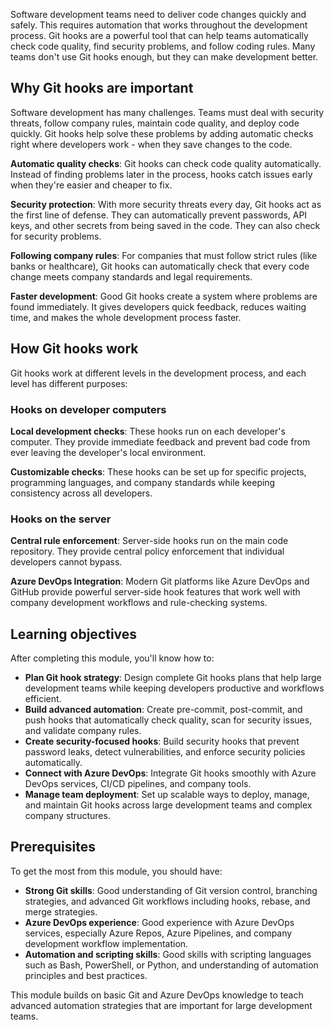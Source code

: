 Software development teams need to deliver code changes quickly and safely. This requires automation that works throughout the development process. Git hooks are a powerful tool that can help teams automatically check code quality, find security problems, and follow coding rules. Many teams don't use Git hooks enough, but they can make development better.

## Why Git hooks are important

Software development has many challenges. Teams must deal with security threats, follow company rules, maintain code quality, and deploy code quickly. Git hooks help solve these problems by adding automatic checks right where developers work - when they save changes to the code.

**Automatic quality checks**: Git hooks can check code quality automatically. Instead of finding problems later in the process, hooks catch issues early when they're easier and cheaper to fix.

**Security protection**: With more security threats every day, Git hooks act as the first line of defense. They can automatically prevent passwords, API keys, and other secrets from being saved in the code. They can also check for security problems.

**Following company rules**: For companies that must follow strict rules (like banks or healthcare), Git hooks can automatically check that every code change meets company standards and legal requirements.

**Faster development**: Good Git hooks create a system where problems are found immediately. It gives developers quick feedback, reduces waiting time, and makes the whole development process faster.

## How Git hooks work

Git hooks work at different levels in the development process, and each level has different purposes:

### Hooks on developer computers

**Local development checks**: These hooks run on each developer's computer. They provide immediate feedback and prevent bad code from ever leaving the developer's local environment.

**Customizable checks**: These hooks can be set up for specific projects, programming languages, and company standards while keeping consistency across all developers.

### Hooks on the server

**Central rule enforcement**: Server-side hooks run on the main code repository. They provide central policy enforcement that individual developers cannot bypass.

**Azure DevOps Integration**: Modern Git platforms like Azure DevOps and GitHub provide powerful server-side hook features that work well with company development workflows and rule-checking systems.

## Learning objectives

After completing this module, you'll know how to:

- **Plan Git hook strategy**: Design complete Git hooks plans that help large development teams while keeping developers productive and workflows efficient.
- **Build advanced automation**: Create pre-commit, post-commit, and push hooks that automatically check quality, scan for security issues, and validate company rules.
- **Create security-focused hooks**: Build security hooks that prevent password leaks, detect vulnerabilities, and enforce security policies automatically.
- **Connect with Azure DevOps**: Integrate Git hooks smoothly with Azure DevOps services, CI/CD pipelines, and company tools.
- **Manage team deployment**: Set up scalable ways to deploy, manage, and maintain Git hooks across large development teams and complex company structures.

## Prerequisites

To get the most from this module, you should have:

- **Strong Git skills**: Good understanding of Git version control, branching strategies, and advanced Git workflows including hooks, rebase, and merge strategies.
- **Azure DevOps experience**: Good experience with Azure DevOps services, especially Azure Repos, Azure Pipelines, and company development workflow implementation.
- **Automation and scripting skills**: Good skills with scripting languages such as Bash, PowerShell, or Python, and understanding of automation principles and best practices.

This module builds on basic Git and Azure DevOps knowledge to teach advanced automation strategies that are important for large development teams.
